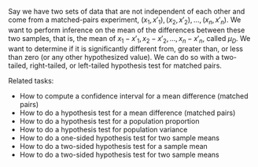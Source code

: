 
Say we have two sets of data that are not independent of each other and come
from a matched-pairs experiment, $(x_1,x'_1),(x_2,x'_2),\ldots,(x_n,x'_n)$.
We want to perform inference on the mean of the differences between these two
samples, that is, the mean of $x_1-x'_1,x_2-x'_2,\ldots,x_n-x'_n$, called $\mu_D$.
We want to determine if it is significantly different from, greater than,
or less than zero (or any other hypothesized value).
We can do so with a two-tailed, right-tailed, or left-tailed hypothesis test
for matched pairs.

Related tasks:

 * How to compute a confidence interval for a mean difference (matched pairs)
 * How to do a hypothesis test for a mean difference (matched pairs)
 * How to do a hypothesis test for a population proportion
 * How to do a hypothesis test for population variance
 * How to do a one-sided hypothesis test for two sample means
 * How to do a two-sided hypothesis test for a sample mean
 * How to do a two-sided hypothesis test for two sample means
